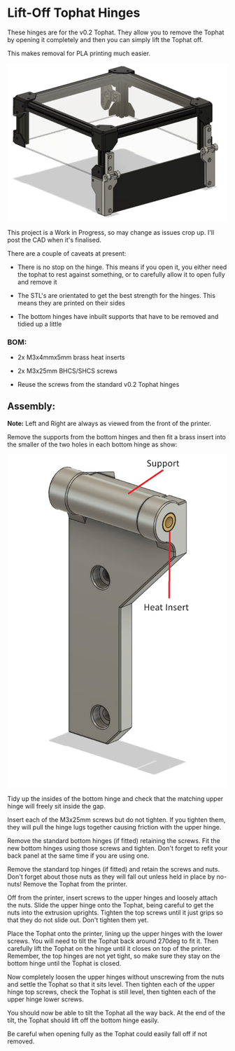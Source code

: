 # Lift-Off Tophat Hinges

These hinges are for the v0.2 Tophat. They allow you to remove the Tophat by opening it completely and then you can simply lift the Tophat off.

This makes removal for PLA printing much easier.

![](images/back.png)

This project is a Work in Progress, so may change as issues crop up. I'll post the CAD when it's finalised.

There are a couple of caveats at present:

- There is no stop on the hinge. This means if you open it, you either need the tophat to rest against something, or to carefully allow it to open fully and remove it

- The STL's are orientated to get the best strength for the hinges. This means they are printed on their sides

- The bottom hinges have inbuilt supports that have to be removed and tidied up a little


### BOM:

- 2x M3x4mmx5mm brass heat inserts

- 2x M3x25mm BHCS/SHCS screws

- Reuse the screws from the standard v0.2 Tophat hinges

## Assembly:

**Note:** Left and Right are always as viewed from the front of the printer.

Remove the supports from the bottom hinges and then fit a brass insert into the smaller of the two holes in each bottom hinge as show:

![](images/bottom.png)

Tidy up the insides of the bottom hinge and check that the matching upper hinge will freely sit inside the gap.

Insert each of the M3x25mm screws but do not tighten. If you tighten them, they will pull the hinge lugs together causing friction with the upper hinge.

Remove the standard bottom hinges (if fitted) retaining the screws. Fit the new bottom hinges using those screws and tighten. Don't forget to refit your back panel at the same time if you are using one.

Remove the standard top hinges (if fitted) and retain the screws and nuts. Don't forget about those nuts as they will fall out unless held in place by no-nuts! Remove the Tophat from the printer.

Off from the printer, insert screws to the upper hinges and loosely attach the nuts. Slide the upper hinge onto the Tophat, being careful to get the nuts into the extrusion uprights. Tighten the top screws until it just grips so that they do not slide out. Don't tighten them yet.

Place the Tophat onto the printer, lining up the upper hinges with the lower screws. You will need to tilt the Tophat back around 270deg to fit it. Then carefully lift the Tophat on the hinge until it closes on top of the printer. Remember, the top hinges are not yet tight, so make sure they stay on the bottom hinge until the Tophat is closed.

Now completely loosen the upper hinges without unscrewing from the nuts and settle the Tophat so that it sits level. Then tighten each of the upper hinge top screws, check the Tophat is still level, then tighten each of the upper hinge lower screws.

You should now be able to tilt the Tophat all the way back. At the end of the tilt, the Tophat should lift off the bottom hinge easily.

Be careful when opening fully as the Tophat could easily fall off if not removed.
